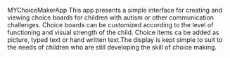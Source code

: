 MYChoiceMakerApp
This app presents a simple interface for creating and viewing choice boards for children with autism or other communication challenges. 
Choice boards can be customized according to the level of functioning and visual strength of the child. Choice items ca  be added as picture, typed text or hand written text.The display is kept simple to suit to the needs of children who are still developing the skill of choice making. 
